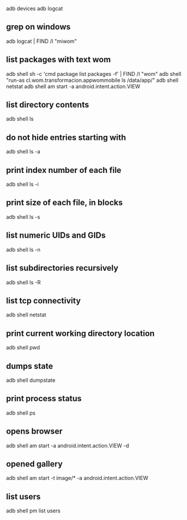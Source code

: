 adb devices
adb logcat

## grep on windows
adb logcat | FIND /I "miwom"

## list packages with text wom
adb shell sh -c 'cmd package list packages -f' | FIND /I "wom"
adb shell "run-as cl.wom.transformacion.appwommobile ls /data/app/"
adb shell netstat
adb shell am start -a android.intent.action.VIEW

## list directory contents
adb shell ls


## do not hide entries starting with
adb shell ls -a

## print index number of each file
adb shell ls -i

## print size of each file, in blocks
adb shell ls -s

## list numeric UIDs and GIDs
adb shell ls -n

## list subdirectories recursively
adb shell ls -R

## list tcp connectivity
adb shell netstat

## print current working directory location
adb shell pwd

## dumps state
adb shell dumpstate

## print process status
adb shell ps

## opens browser
adb shell am start -a android.intent.action.VIEW -d

## opened gallery
adb shell am start -t image/* -a android.intent.action.VIEW

## list users
adb shell pm list users
